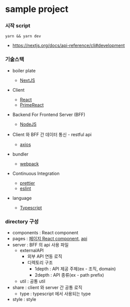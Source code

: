 # sample project

### 시작 script
`yarn && yarn dev`
- https://nextjs.org/docs/api-reference/cli#development

### 기술스택
- boiler plate
  - [NextJS](https://nextjs.org/)

- Client  
  - [React](https://reactjs.org/)
  - [PrimeReact](https://www.primefaces.org/primereact/)

- Backend For Frontend Server (BFF)
  - [NodeJS](https://nodejs.org/ko/)

- Client 와 BFF 간 데이터 통신 - restful api
  - [axios](https://github.com/axios/axios)

- bundler
  - [webpack](https://webpack.js.org/)

- Continuous Integration
  - [prettier](https://prettier.io/)
  - [eslint](https://eslint.org/)

- language
  - [Typescript](https://www.typescriptlang.org/)

### directory 구성
- components : React component
- pages : [페이지 React component](https://nextjs.org/docs/basic-features/pages), [api](https://nextjs.org/docs/api-routes/introduction)
- server : BFF 의 api 사용 파일
   - externalAPI 
     - 외부 API 연동 로직
     - 디렉토리 구조
       - 1depth : API 제공 주체(ex - 조직, domain)
       - 2depth : API 종류(ex - path prefix)
   - util : 공통 util
- share : client 와 server 간 공통 로직
   - type : typescript 에서 사용되는 type
- style : style     
